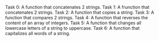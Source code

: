 Task 0: A function that concatenates 2 strings.
Task 1: A frunction that concatenates 2 strings.
Task 2: A function that copies a string.
Task 3: A function that compares 2 strings.
Task 4: A function that reverses the content of an array of integers.
Task 5: A function that changes all lowercase letters of a string to uppercase.
Task 6: A function that capitalizes all words of a string.

